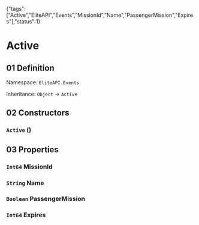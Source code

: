 {"tags":["Active","EliteAPI","Events","MissionId","Name","PassengerMission","Expires"],"status":1}

# Active

## 01 Definition

Namespace: `EliteAPI.Events`

Inheritance: `Object` → `Active`

## 02 Constructors

### `Active` ()

## 03 Properties

### `Int64` MissionId

### `String` Name

### `Boolean` PassengerMission

### `Int64` Expires


